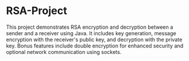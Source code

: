 # RSA-Project
This project demonstrates RSA encryption and decryption between a sender and a receiver using Java. It includes key generation, message encryption with the receiver's public key, and decryption with the private key. Bonus features include double encryption for enhanced security and optional network communication using sockets.
